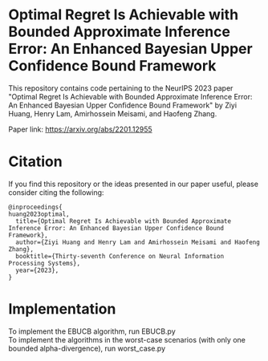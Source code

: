 # Optimal Regret Is Achievable with Bounded Approximate Inference Error: An Enhanced Bayesian Upper Confidence Bound Framework

This repository contains code pertaining to the NeurIPS 2023 paper
"Optimal Regret Is Achievable with Bounded Approximate Inference Error: An Enhanced Bayesian Upper Confidence Bound Framework" 
by Ziyi Huang, Henry Lam, Amirhossein Meisami, and Haofeng Zhang. 

Paper link: https://arxiv.org/abs/2201.12955

# Citation
If you find this repository or the ideas presented in our paper useful, please consider citing the following:
```
@inproceedings{
huang2023optimal,
  title={Optimal Regret Is Achievable with Bounded Approximate Inference Error: An Enhanced Bayesian Upper Confidence Bound Framework},
  author={Ziyi Huang and Henry Lam and Amirhossein Meisami and Haofeng Zhang},
  booktitle={Thirty-seventh Conference on Neural Information Processing Systems},
  year={2023},
}
```

# Implementation

To implement the EBUCB algorithm, run EBUCB.py <br />
To implement the algorithms in the worst-case scenarios (with only one bounded alpha-divergence), run worst_case.py
